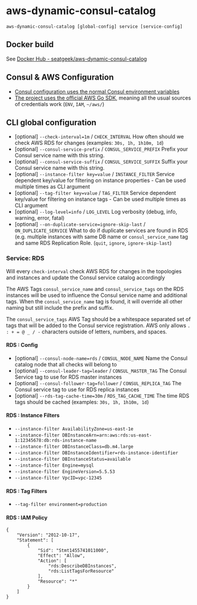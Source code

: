 # aws-dynamic-consul-catalog

`aws-dynamic-consul-catalog [global-config] service [service-config]`

## Docker build

See [Docker Hub - seatgeek/aws-dynamic-consul-catalog](https://hub.docker.com/r/seatgeek/aws-dynamic-consul-catalog/)

## Consul & AWS Configuration

- [Consul configuration uses the normal Consul environment variables](https://www.consul.io/docs/commands/index.html#environment-variables)
- [The project uses the official AWS Go SDK](https://github.com/aws/aws-sdk-go#configuring-credentials), meaning all the usual sources of credentials work (`ENV`, `IAM`, `~/aws/`)

## CLI global configuration

- [optional] `--check-interval=1m` / `CHECK_INTERVAL` How often should we check AWS RDS for changes (examples: `30s, 1h, 1h10m, 1d`)
- [optional] `--consul-service-prefix` / `CONSUL_SERVICE_PREFIX` Prefix your Consul service name with this string.
- [optional] `--consul-service-suffix` / `CONSUL_SERVICE_SUFFIX` Suffix your Consul service name with this string.
- [optional] `--instance-filter key=value` / `INSTANCE_FILTER` Service dependent key/value for filtering on instance properties - Can be used multiple times as CLI argument
- [optional] `--tag-filter key=value` / `TAG_FILTER` Service dependent key/value for filtering on instance tags - Can be used multiple times as CLI argument
- [optional] `--log-level=info` / `LOG_LEVEL` Log verbosity (debug, info, warning, error, fatal)
- [optional] `--on-duplicate-service=ignore-skip-last` / `ON_DUPLICATE_SERVICE` What to do if duplicate services are found in RDS (e.g. multiple instances with same DB name or `consul_service_name` tag and same RDS Replication Role. (`quit`, `ignore`, `ignore-skip-last`)

### Service: RDS

Will every `check-interval` check AWS RDS for changes in the topologies and instances and update the Consul service catalog accordingly

The AWS Tags `consul_service_name` and `consul_service_tags` on the RDS instances will be used to influence the Consul service name and additional tags. When the `consul_service_name` tag is found, it will override all other naming but still include the prefix and suffix.

The `consul_service_tags` AWS Tag should be a whitespace separated set of tags that will be added to the Consul service registration. AWS only allows `. : + = @ _ / -` characters outside of letters, numbers, and spaces.

#### RDS : Config

- [optional] `--consul-node-name=rds` / `CONSUL_NODE_NAME` Name the Consul catalog node that all checks will belong to
- [optional] `--consul-leader-tag=leader` / `CONSUL_MASTER_TAG` The Consul Service tag to use for RDS master instances
- [optional] `--consul-follower-tag=follower` / `CONSUL_REPLICA_TAG` The Consul service tag to use for RDS replica instances
- [optional] `--rds-tag-cache-time=30m` / `RDS_TAG_CACHE_TIME` The time RDS tags should be cached (examples: `30s, 1h, 1h10m, 1d`)

#### RDS : Instance Filters

- `--instance-filter AvailabilityZone=us-east-1e`
- `--instance-filter DBInstanceArn=arn:aws:rds:us-east-1:12345678:db:rds-instance-name`
- `--instance-filter DBInstanceClass=db.m4.large`
- `--instance-filter DBInstanceIdentifier=rds-instance-identifier`
- `--instance-filter DBInstanceStatus=available`
- `--instance-filter Engine=mysql`
- `--instance-filter EngineVersion=5.5.53`
- `--instance-filter VpcID=vpc-12345`

#### RDS : Tag Filters

- `--tag-filter environment=production`

#### RDS : IAM Policy

```
{
    "Version": "2012-10-17",
    "Statement": [
        {
            "Sid": "Stmt1455741011000",
            "Effect": "Allow",
            "Action": [
                "rds:DescribeDBInstances",
                "rds:ListTagsForResource"
            ],
            "Resource": "*"
        }
    ]
}
```
